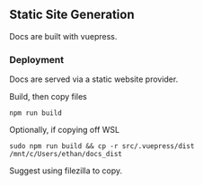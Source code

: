 ## Static Site Generation

Docs are built with vuepress.

### Deployment

Docs are served via a static website provider.


Build, then copy files

`npm run build`

Optionally, if copying off WSL

`sudo npm run build && cp -r src/.vuepress/dist /mnt/c/Users/ethan/docs_dist`

Suggest using filezilla to copy.
